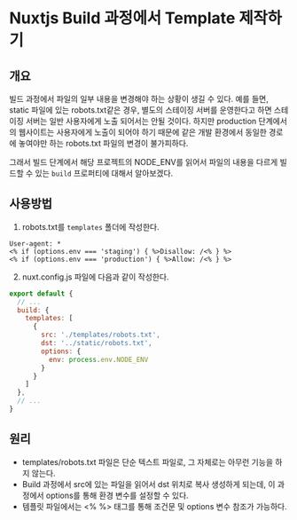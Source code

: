 # Nuxtjs Build 과정에서 Template 제작하기
## 개요
빌드 과정에서 파일의 일부 내용을 변경해야 하는 상황이 생길 수 있다. 예를 들면, static 파일에 있는 robots.txt같은 경우, 별도의 스테이징 서버를 운영한다고 하면 스테이징 서버는 일반 사용자에게 노출 되어서는 안될 것이다.
하지만 production 단계에서의 웹사이트는 사용자에게 노출이 되어야 하기 때문에 같은 개발 환경에서 동일한 경로에 놓여야만 하는 robots.txt 파일의 변경이 불가피하다.

그래서 빌드 단계에서 해당 프로젝트의 NODE_ENV를 읽어서 파일의 내용을 다르게 빌드할 수 있는 ```build``` 프로퍼티에 대해서 알아보겠다.
## 사용방법
1. robots.txt를 ```templates``` 폴더에 작성한다.
```
User-agent: *
<% if (options.env === 'staging') { %>Disallow: /<% } %>
<% if (options.env === 'production') { %>Allow: /<% } %>
```
2. nuxt.config.js 파일에 다음과 같이 작성한다.
```javascript
export default {
  // ...
  build: {
    templates: [
      {
        src: './templates/robots.txt',
        dst: '../static/robots.txt',
        options: {
          env: process.env.NODE_ENV
        }
      }
    ]
  },
  // ...
}
```
## 원리
- templates/robots.txt 파일은 단순 텍스트 파일로, 그 자체로는 아무런 기능을 하지 않는다.
- Build 과정에서 src에 있는 파일을 읽어서 dst 위치로 복사 생성하게 되는데, 이 과정에서 options를 통해 환경 변수를 설정할 수 있다.
- 템플릿 파일에서는 <% %> 태그를 통해 조건문 및 options 변수 참조가 가능하다.